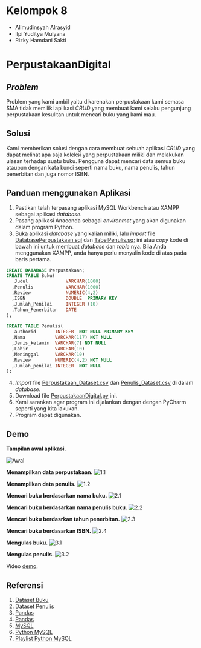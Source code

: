 # Kelompok 8
- Alimudinsyah Alrasyid
- Ilpi Yuditya Mulyana
- Rizky Hamdani Sakti
# PerpustakaanDigital
## *Problem*
Problem yang kami ambil yaitu dikarenakan perpustakaan kami semasa SMA tidak memiliki aplikasi *CRUD* yang membuat kami selaku pengunjung perpustakaan kesulitan untuk mencari buku yang kami mau.
## Solusi
Kami memberikan solusi dengan cara membuat sebuah aplikasi *CRUD* yang dapat melihat apa saja koleksi yang perpustakaan miliki dan melakukan ulasan terhadap suatu buku. Pengguna dapat mencari data semua buku ataupun dengan kata kunci seperti nama buku, nama penulis, tahun penerbitan dan juga nomor ISBN.
## Panduan menggunakan Aplikasi
1. Pastikan telah terpasang aplikasi MySQL Workbench atau XAMPP sebagai aplikasi *database*.
2. Pasang aplikasi Anaconda sebagai *environmet* yang akan digunakan dalam program Python.
3. Buka aplikasi *database* yang kalian miliki, lalu *import* file [DatabasePerpustakaan.sql](https://github.com/Rizkyhamm/PerpustakaanDigital/blob/main/PerpustakaanDigital.sql) dan [TabelPenulis.sq;](https://github.com/Rizkyhamm/PerpustakaanDigital/blob/main/TabelPenulis.sql) ini atau *copy* kode di bawah ini untuk membuat *database* dan *table* nya. Bila Anda menggunakan XAMPP, anda hanya perlu menyalin kode di atas pada baris pertama.
```sql
CREATE DATABASE Perpustakaan;
CREATE TABLE Buku(
   Judul              VARCHAR(1000)
  ,Penulis            VARCHAR(1000)
  ,Review             NUMERIC(4,2)
  ,ISBN               DOUBLE  PRIMARY KEY 
  ,Jumlah_Penilai     INTEGER (10) 
  ,Tahun_Penerbitan   DATE 
);
```
```sql
CREATE TABLE Penulis(
   authorid       INTEGER  NOT NULL PRIMARY KEY 
  ,Nama           VARCHAR(117) NOT NULL
  ,Jenis_kelamin  VARCHAR(7) NOT NULL
  ,Lahir          VARCHAR(10)
  ,Meninggal      VARCHAR(10)
  ,Review         NUMERIC(4,2) NOT NULL
  ,Jumlah_penilai INTEGER  NOT NULL
);
```
4. *Import* file [Perpustakaan_Dataset.csv](https://github.com/Rizkyhamm/PerpustakaanDigital/blob/main/Perpustakaan_Dataset.csv) dan [Penulis_Dataset.csv](https://github.com/Rizkyhamm/PerpustakaanDigital/blob/main/Penulis_Dataset.csv) di dalam *database*.
6. Download file [PerpustakaanDigital.py](https://github.com/Rizkyhamm/PerpustakaanDigital/blob/main/PerpustakaanDigital.py) ini.
7. Kami sarankan agar program ini dijalankan dengan dengan PyCharm seperti yang kita lakukan.
8. Program dapat digunakan.
## Demo
**Tampilan awal aplikasi.**

![Awal](https://github.com/Rizkyhamm/PerpustakaanDigital/blob/main/0.jpeg)

**Menampilkan data perpustakaan.**
![1.1](https://github.com/Rizkyhamm/PerpustakaanDigital/blob/main/1.1.jfif)

**Menampilkan data penulis.**
![1.2](https://github.com/Rizkyhamm/PerpustakaanDigital/blob/main/1.2.jfif)

**Mencari buku berdasarkan nama buku.**
![2.1](https://github.com/Rizkyhamm/PerpustakaanDigital/blob/main/2.1.jfif)

**Mencari buku berdasarkan nama penulis buku.**
![2.2](https://github.com/Rizkyhamm/PerpustakaanDigital/blob/main/2.2.jfif)

**Mencari buku berdasrkan tahun penerbitan.**
![2.3](https://github.com/Rizkyhamm/PerpustakaanDigital/blob/main/2.3.jfif)

**Mencari buku berdasarkan ISBN.**
![2.4](https://github.com/Rizkyhamm/PerpustakaanDigital/blob/main/2.4.jfif)

**Mengulas buku.**
![3.1](https://github.com/Rizkyhamm/PerpustakaanDigital/blob/main/3.1.jfif)

**Mengulas penulis.**
![3.2](https://github.com/Rizkyhamm/PerpustakaanDigital/blob/main/3.2.jfif)

Video [demo](https://drive.google.com/file/d/1vnv9p7pgMkpBjjyP6bYFI6h0IV_T-3vS/view?usp=sharing).

## Referensi
1. [Dataset Buku](https://www.kaggle.com/datasets/jealousleopard/goodreadsbooks)
2. [Dataset Penulis](https://www.kaggle.com/datasets/choobani/goodread-authors)
3. [Pandas](https://www.codegrepper.com/code-examples/python/pandas+set+max+columns)
4. [Pandas](https://www.youtube.com/watch?v=m1jHkL0qZsI)
5. [MySQL](https://www.youtube.com/watch?v=7S_tz1z_5bA&t=2610s)
6. [Python MySQL](https://www.youtube.com/watch?v=3vsC05rxZ8c&t=4s)
7. [Playlist Python MySQL](https://youtube.com/playlist?list=PLB5jA40tNf3tRMbTpBA0N7lfDZNLZAa9G)
